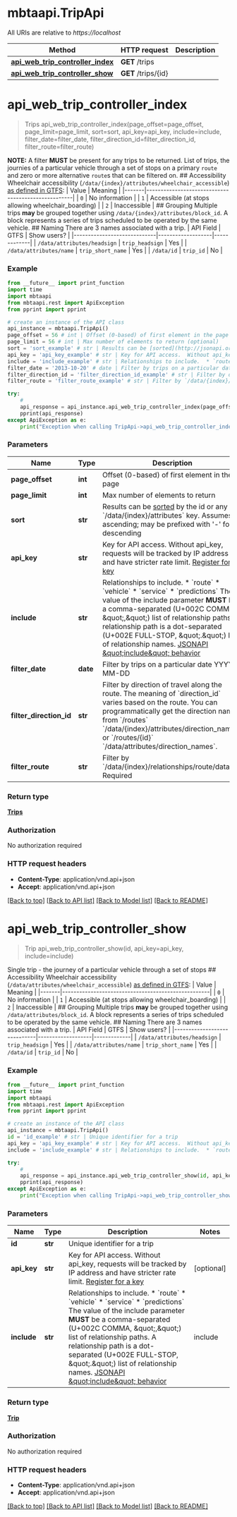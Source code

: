 # mbtaapi.TripApi

All URIs are relative to *https://localhost*

Method | HTTP request | Description
------------- | ------------- | -------------
[**api_web_trip_controller_index**](TripApi.md#api_web_trip_controller_index) | **GET** /trips | 
[**api_web_trip_controller_show**](TripApi.md#api_web_trip_controller_show) | **GET** /trips/{id} | 


# **api_web_trip_controller_index**
> Trips api_web_trip_controller_index(page_offset=page_offset, page_limit=page_limit, sort=sort, api_key=api_key, include=include, filter_date=filter_date, filter_direction_id=filter_direction_id, filter_route=filter_route)



**NOTE:** A filter **MUST** be present for any trips to be returned.  List of trips, the journies of a particular vehicle through a set of stops on a primary `route` and zero or more alternative `route`s that can be filtered on.  ## Accessibility  Wheelchair accessibility (`/data/{index}/attributes/wheelchair_accessible`) [as defined in GTFS](https://github.com/google/transit/blob/master/gtfs/spec/en/reference.md#tripstxt):  | Value | Meaning                                            | |-------|----------------------------------------------------| | `0`   | No information                                     | | `1`   | Accessible (at stops allowing wheelchair_boarding) | | `2`   | Inaccessible                                       |   ## Grouping  Multiple trips **may** be grouped together using `/data/{index}/attributes/block_id`. A block represents a series of trips scheduled to be operated by the same vehicle.  ## Naming  There are 3 names associated with a trip.  | API Field                   | GTFS              | Show users? | |-----------------------------|-------------------|-------------| | `/data/attributes/headsign` | `trip_headsign`   | Yes         | | `/data/attributes/name`     | `trip_short_name` | Yes         | | `/data/id`                  | `trip_id`         | No          |   

### Example 
```python
from __future__ import print_function
import time
import mbtaapi
from mbtaapi.rest import ApiException
from pprint import pprint

# create an instance of the API class
api_instance = mbtaapi.TripApi()
page_offset = 56 # int | Offset (0-based) of first element in the page (optional)
page_limit = 56 # int | Max number of elements to return (optional)
sort = 'sort_example' # str | Results can be [sorted](http://jsonapi.org/format/#fetching-sorting) by the id or any `/data/{index}/attributes` key. Assumes ascending; may be prefixed with '-' for descending  | JSON pointer | Direction | `sort`     | |--------------|-----------|------------| | `/data/{index}/attributes/block_id` | ascending | `block_id` | | `/data/{index}/attributes/block_id` | descending | `-block_id` | | `/data/{index}/attributes/direction_id` | ascending | `direction_id` | | `/data/{index}/attributes/direction_id` | descending | `-direction_id` | | `/data/{index}/attributes/headsign` | ascending | `headsign` | | `/data/{index}/attributes/headsign` | descending | `-headsign` | | `/data/{index}/attributes/name` | ascending | `name` | | `/data/{index}/attributes/name` | descending | `-name` | | `/data/{index}/attributes/wheelchair_accessible` | ascending | `wheelchair_accessible` | | `/data/{index}/attributes/wheelchair_accessible` | descending | `-wheelchair_accessible` |   (optional)
api_key = 'api_key_example' # str | Key for API access.  Without api_key, requests will be tracked by IP address and have stricter rate limit. [Register for a key](/register)  (optional)
include = 'include_example' # str | Relationships to include.  * `route` * `vehicle` * `service` * `predictions`  The value of the include parameter **MUST** be a comma-separated (U+002C COMMA, \",\") list of relationship paths. A relationship path is a dot-separated (U+002E FULL-STOP, \".\") list of relationship names. [JSONAPI \"include\" behavior](http://jsonapi.org/format/#fetching-includes)  | include       | Description | |---------------|-------------| | `route`       | The *primary* route for the trip. | | `vehicle`     | The vehicle on this trip. | | `service`     | The service controlling when this trip is active. | | `predictions` | Predictions of when the `vehicle` on this `trip` will arrive at or depart from each stop on the route(s) on the `trip`. |   (optional)
filter_date = '2013-10-20' # date | Filter by trips on a particular date YYYY-MM-DD (optional)
filter_direction_id = 'filter_direction_id_example' # str | Filter by direction of travel along the route.  The meaning of `direction_id` varies based on the route. You can programmatically get the direction names from `/routes` `/data/{index}/attributes/direction_names` or `/routes/{id}` `/data/attributes/direction_names`.     (optional)
filter_route = 'filter_route_example' # str | Filter by `/data/{index}/relationships/route/data/id`. Required (optional)

try: 
    # 
    api_response = api_instance.api_web_trip_controller_index(page_offset=page_offset, page_limit=page_limit, sort=sort, api_key=api_key, include=include, filter_date=filter_date, filter_direction_id=filter_direction_id, filter_route=filter_route)
    pprint(api_response)
except ApiException as e:
    print("Exception when calling TripApi->api_web_trip_controller_index: %s\n" % e)
```

### Parameters

Name | Type | Description  | Notes
------------- | ------------- | ------------- | -------------
 **page_offset** | **int**| Offset (0-based) of first element in the page | [optional] 
 **page_limit** | **int**| Max number of elements to return | [optional] 
 **sort** | **str**| Results can be [sorted](http://jsonapi.org/format/#fetching-sorting) by the id or any &#x60;/data/{index}/attributes&#x60; key. Assumes ascending; may be prefixed with &#39;-&#39; for descending  | JSON pointer | Direction | &#x60;sort&#x60;     | |--------------|-----------|------------| | &#x60;/data/{index}/attributes/block_id&#x60; | ascending | &#x60;block_id&#x60; | | &#x60;/data/{index}/attributes/block_id&#x60; | descending | &#x60;-block_id&#x60; | | &#x60;/data/{index}/attributes/direction_id&#x60; | ascending | &#x60;direction_id&#x60; | | &#x60;/data/{index}/attributes/direction_id&#x60; | descending | &#x60;-direction_id&#x60; | | &#x60;/data/{index}/attributes/headsign&#x60; | ascending | &#x60;headsign&#x60; | | &#x60;/data/{index}/attributes/headsign&#x60; | descending | &#x60;-headsign&#x60; | | &#x60;/data/{index}/attributes/name&#x60; | ascending | &#x60;name&#x60; | | &#x60;/data/{index}/attributes/name&#x60; | descending | &#x60;-name&#x60; | | &#x60;/data/{index}/attributes/wheelchair_accessible&#x60; | ascending | &#x60;wheelchair_accessible&#x60; | | &#x60;/data/{index}/attributes/wheelchair_accessible&#x60; | descending | &#x60;-wheelchair_accessible&#x60; |   | [optional] 
 **api_key** | **str**| Key for API access.  Without api_key, requests will be tracked by IP address and have stricter rate limit. [Register for a key](/register)  | [optional] 
 **include** | **str**| Relationships to include.  * &#x60;route&#x60; * &#x60;vehicle&#x60; * &#x60;service&#x60; * &#x60;predictions&#x60;  The value of the include parameter **MUST** be a comma-separated (U+002C COMMA, \&quot;,\&quot;) list of relationship paths. A relationship path is a dot-separated (U+002E FULL-STOP, \&quot;.\&quot;) list of relationship names. [JSONAPI \&quot;include\&quot; behavior](http://jsonapi.org/format/#fetching-includes)  | include       | Description | |---------------|-------------| | &#x60;route&#x60;       | The *primary* route for the trip. | | &#x60;vehicle&#x60;     | The vehicle on this trip. | | &#x60;service&#x60;     | The service controlling when this trip is active. | | &#x60;predictions&#x60; | Predictions of when the &#x60;vehicle&#x60; on this &#x60;trip&#x60; will arrive at or depart from each stop on the route(s) on the &#x60;trip&#x60;. |   | [optional] 
 **filter_date** | **date**| Filter by trips on a particular date YYYY-MM-DD | [optional] 
 **filter_direction_id** | **str**| Filter by direction of travel along the route.  The meaning of &#x60;direction_id&#x60; varies based on the route. You can programmatically get the direction names from &#x60;/routes&#x60; &#x60;/data/{index}/attributes/direction_names&#x60; or &#x60;/routes/{id}&#x60; &#x60;/data/attributes/direction_names&#x60;.     | [optional] 
 **filter_route** | **str**| Filter by &#x60;/data/{index}/relationships/route/data/id&#x60;. Required | [optional] 

### Return type

[**Trips**](Trips.md)

### Authorization

No authorization required

### HTTP request headers

 - **Content-Type**: application/vnd.api+json
 - **Accept**: application/vnd.api+json

[[Back to top]](#) [[Back to API list]](../README.md#documentation-for-api-endpoints) [[Back to Model list]](../README.md#documentation-for-models) [[Back to README]](../README.md)

# **api_web_trip_controller_show**
> Trip api_web_trip_controller_show(id, api_key=api_key, include=include)



Single trip - the journey of a particular vehicle through a set of stops  ## Accessibility  Wheelchair accessibility (`/data/attributes/wheelchair_accessible`) [as defined in GTFS](https://github.com/google/transit/blob/master/gtfs/spec/en/reference.md#tripstxt):  | Value | Meaning                                            | |-------|----------------------------------------------------| | `0`   | No information                                     | | `1`   | Accessible (at stops allowing wheelchair_boarding) | | `2`   | Inaccessible                                       |   ## Grouping  Multiple trips **may** be grouped together using `/data/attributes/block_id`. A block represents a series of trips scheduled to be operated by the same vehicle.  ## Naming  There are 3 names associated with a trip.  | API Field                   | GTFS              | Show users? | |-----------------------------|-------------------|-------------| | `/data/attributes/headsign` | `trip_headsign`   | Yes         | | `/data/attributes/name`     | `trip_short_name` | Yes         | | `/data/id`                  | `trip_id`         | No          |   

### Example 
```python
from __future__ import print_function
import time
import mbtaapi
from mbtaapi.rest import ApiException
from pprint import pprint

# create an instance of the API class
api_instance = mbtaapi.TripApi()
id = 'id_example' # str | Unique identifier for a trip
api_key = 'api_key_example' # str | Key for API access.  Without api_key, requests will be tracked by IP address and have stricter rate limit. [Register for a key](/register)  (optional)
include = 'include_example' # str | Relationships to include.  * `route` * `vehicle` * `service` * `predictions`  The value of the include parameter **MUST** be a comma-separated (U+002C COMMA, \",\") list of relationship paths. A relationship path is a dot-separated (U+002E FULL-STOP, \".\") list of relationship names. [JSONAPI \"include\" behavior](http://jsonapi.org/format/#fetching-includes)  | include       | Description | |---------------|-------------| | `route`       | The *primary* route for the trip. | | `vehicle`     | The vehicle on this trip. | | `service`     | The service controlling when this trip is active. | | `predictions` | Predictions of when the `vehicle` on this `trip` will arrive at or depart from each stop on the route(s) on the `trip`. |   (optional)

try: 
    # 
    api_response = api_instance.api_web_trip_controller_show(id, api_key=api_key, include=include)
    pprint(api_response)
except ApiException as e:
    print("Exception when calling TripApi->api_web_trip_controller_show: %s\n" % e)
```

### Parameters

Name | Type | Description  | Notes
------------- | ------------- | ------------- | -------------
 **id** | **str**| Unique identifier for a trip | 
 **api_key** | **str**| Key for API access.  Without api_key, requests will be tracked by IP address and have stricter rate limit. [Register for a key](/register)  | [optional] 
 **include** | **str**| Relationships to include.  * &#x60;route&#x60; * &#x60;vehicle&#x60; * &#x60;service&#x60; * &#x60;predictions&#x60;  The value of the include parameter **MUST** be a comma-separated (U+002C COMMA, \&quot;,\&quot;) list of relationship paths. A relationship path is a dot-separated (U+002E FULL-STOP, \&quot;.\&quot;) list of relationship names. [JSONAPI \&quot;include\&quot; behavior](http://jsonapi.org/format/#fetching-includes)  | include       | Description | |---------------|-------------| | &#x60;route&#x60;       | The *primary* route for the trip. | | &#x60;vehicle&#x60;     | The vehicle on this trip. | | &#x60;service&#x60;     | The service controlling when this trip is active. | | &#x60;predictions&#x60; | Predictions of when the &#x60;vehicle&#x60; on this &#x60;trip&#x60; will arrive at or depart from each stop on the route(s) on the &#x60;trip&#x60;. |   | [optional] 

### Return type

[**Trip**](Trip.md)

### Authorization

No authorization required

### HTTP request headers

 - **Content-Type**: application/vnd.api+json
 - **Accept**: application/vnd.api+json

[[Back to top]](#) [[Back to API list]](../README.md#documentation-for-api-endpoints) [[Back to Model list]](../README.md#documentation-for-models) [[Back to README]](../README.md)

